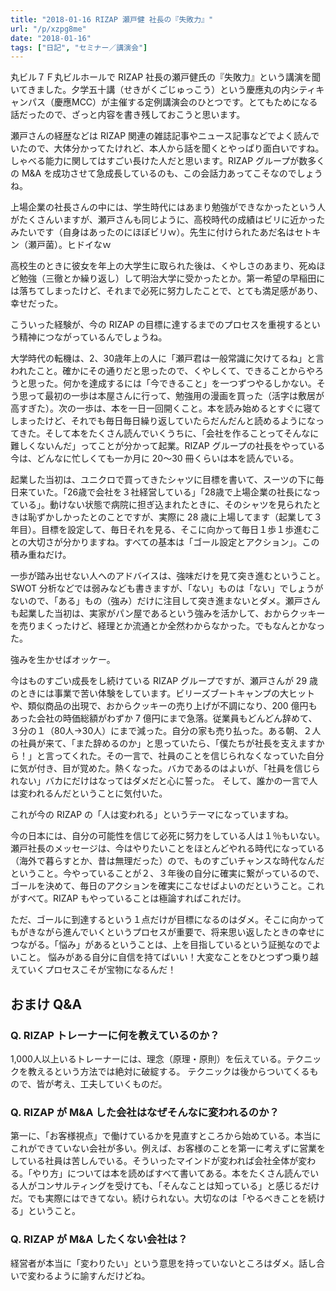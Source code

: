 ```yaml
---
title: "2018-01-16 RIZAP 瀬戸健 社長の『失敗力』"
url: "/p/xzpg8me"
date: "2018-01-16"
tags: ["日記", "セミナー／講演会"]
---
```


丸ビル７Ｆ丸ビルホールで RIZAP 社長の瀬戸健氏の『失敗力』という講演を聞いてきました。夕学五十講（せきがくごじゅっこう）という慶應丸の内シティキャンパス（慶應MCC）が主催する定例講演会のひとつです。とてもためになる話だったので、ざっと内容を書き残しておこうと思います。

瀬戸さんの経歴などは RIZAP 関連の雑誌記事やニュース記事などでよく読んでいたので、大体分かってたけれど、本人から話を聞くとやっぱり面白いですね。しゃべる能力に関してはすごい長けた人だと思います。RIZAP グループが数多くの M&A を成功させて急成長しているのも、この会話力あってこそなのでしょうね。

上場企業の社長さんの中には、学生時代にはあまり勉強ができなかったという人がたくさんいますが、瀬戸さんも同じように、高校時代の成績はビリに近かったみたいです（自身はあったのにほぼビリｗ）。先生に付けられたあだ名はセトキン（瀬戸菌）。ヒドイなｗ

高校生のときに彼女を年上の大学生に取られた後は、くやしさのあまり、死ぬほど勉強（三徹とか繰り返し）して明治大学に受かったとか。第一希望の早稲田には落ちてしまったけど、それまで必死に努力したことで、とても満足感があり、幸せだった。

こういった経験が、今の RIZAP の目標に達するまでのプロセスを重視するという精神につながっているんでしょうね。

大学時代の転機は、2、30歳年上の人に「瀬戸君は一般常識に欠けてるね」と言われたこと。確かにその通りだと思ったので、くやしくて、できることからやろうと思った。何かを達成するには「今できること」を一つずつやるしかない。そう思って最初の一歩は本屋さんに行って、勉強用の漫画を買った（活字は敷居が高すぎた）。次の一歩は、本を一日一回開くこと。本を読み始めるとすぐに寝てしまったけど、それでも毎日毎日繰り返していたらだんだんと読めるようになってきた。そして本をたくさん読んでいくうちに、「会社を作ることってそんなに難しくないんだ」ってことが分かって起業。RIZAP グループの社長をやっている今は、どんなに忙しくても一か月に 20～30 冊くらいは本を読んでいる。

起業した当初は、ユニクロで買ってきたシャツに目標を書いて、スーツの下に毎日来ていた。「26歳で会社を３社経営している」「28歳で上場企業の社長になっている」。動けない状態で病院に担ぎ込まれたときに、そのシャツを見られたときは恥ずかしかったとのことですが、実際に 28 歳に上場してます（起業して３年目）。目標を設定して、毎日それを見る、そこに向かって毎日１歩１歩進むことの大切さが分かりますね。すべての基本は「ゴール設定とアクション」。この積み重ねだけ。

一歩が踏み出せない人へのアドバイスは、強味だけを見て突き進むということ。SWOT 分析などでは弱みなども書きますが、「ない」ものは「ない」でしょうがないので、「ある」もの（強み）だけに注目して突き進まないとダメ。瀬戸さんも起業した当初は、実家がパン屋であるという強みを活かして、おからクッキーを売りまくったけど、経理とか流通とか全然わからなかった。でもなんとかなった。

強みを生かせばオッケー。

今はものすごい成長をし続けている RIZAP グループですが、瀬戸さんが 29 歳のときには事業で苦い体験をしています。ビリーズブートキャンプの大ヒットや、類似商品の出現で、おからクッキーの売り上げが不調になり、200 億円もあった会社の時価総額がわずか 7 億円にまで急落。従業員もどんどん辞めて、３分の１（80人→30人）にまで減った。自分の家も売り払った。ある朝、２人の社員が来て、「また辞めるのか」と思っていたら、「僕たちが社長を支えますから！」と言ってくれた。その一言で、社員のことを信じられなくなっていた自分に気が付き、目が覚めた。熱くなった。バカであるのはよいが、「社員を信じられない」バカにだけはなってはダメだと心に誓った。
そして、誰かの一言で人は変われるんだということに気付いた。

これが今の RIZAP の「人は変われる」というテーマになっていますね。

今の日本には、自分の可能性を信じて必死に努力をしている人は１％もいない。瀬戸社長のメッセージは、今はやりたいことをほとんどやれる時代になっている（海外で暮らすとか、昔は無理だった）ので、ものすごいチャンスな時代なんだということ。今やっていることが２、３年後の自分に確実に繋がっているので、ゴールを決めて、毎日のアクションを確実にこなせばよいのだということ。これがすべて。RIZAP もやっていることは極論すればこれだけ。

ただ、ゴールに到達するという１点だけが目標になるのはダメ。そこに向かってもがきながら進んでいくというプロセスが重要で、将来思い返したときの幸せにつながる。「悩み」があるということは、上を目指しているという証拠なのでよいこと。
悩みがある自分に自信を持てばいい！大変なことをひとつずつ乗り越えていくプロセスこそが宝物になるんだ！


おまけ Q&A
----

### Q. RIZAP トレーナーに何を教えているのか？

1,000人以上いるトレーナーには、理念（原理・原則）を伝えている。テクニックを教えるという方法では絶対に破綻する。
テクニックは後からついてくるもので、皆が考え、工夫していくものだ。

### Q. RIZAP が M&A した会社はなぜそんなに変われるのか？

第一に、「お客様視点」で働けているかを見直すところから始めている。本当にこれができていない会社が多い。例えば、お客様のことを第一に考えずに営業をしている社員は苦しんでいる。そういったマインドが変われば会社全体が変わる。「やり方」については本を読めばすべて書いてある。本をたくさん読んでいる人がコンサルティングを受けても、「そんなことは知っている」と感じるだけだ。でも実際にはできてない。続けられない。大切なのは「やるべきことを続ける」ということ。

### Q. RIZAP が M&A したくない会社は？

経営者が本当に「変わりたい」という意思を持っていないところはダメ。話し合いで変わるように諭すんだけどね。

